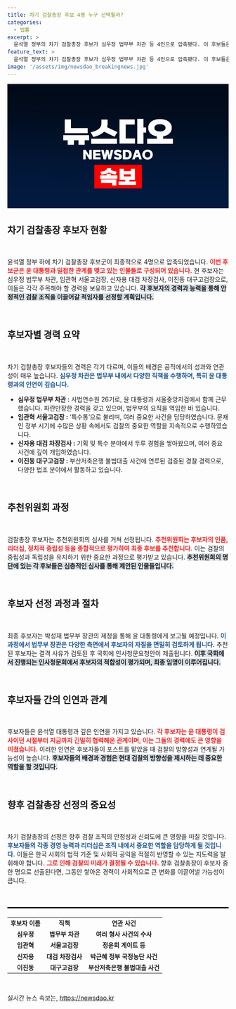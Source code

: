 ```yaml
---
title: 차기 검찰총장 후보 4명 누구 선택될까?
categories:
  - 법률
excerpt: >
  윤석열 정부의 차기 검찰총장 후보가 심우정 법무부 차관 등 4인으로 압축됐다. 이 후보들은 모두 윤 대통령과의 깊은 인연을 지닌 인물들로, 최종 후보 선정이 초미의 관심사로 떠오르고 있다. 과연 누가 검찰을 이끌 새로운 총장으로 선정될지 주목된다!
feature_text: >
  윤석열 정부의 차기 검찰총장 후보가 심우정 법무부 차관 등 4인으로 압축됐다. 이 후보들은 모두 윤 대통령과의 깊은 인연을 지닌 인물들로, 최종 후보 선정이 초미의 관심사로 떠오르고 있다. 과연 누가 검찰을 이끌 새로운 총장으로 선정될지 주목된다!
image: '/assets/img/newsdao_breakingnews.jpg'
---
```


<p><img src="/assets/img/newsdao_breakingnews.jpg" alt="ontimetimes 속보" /></p>

<h2 data-ke-size="size26">차기 검찰총장 후보자 현황</h2>

<p data-ke-size="size16">&nbsp;</p>

<p>윤석열 정부 하에 차기 검찰총장 후보군이 최종적으로 4명으로 압축되었습니다. <b><span style="color: #ee2323;">이번 후보군은 윤 대통령과 밀접한 관계를 맺고 있는 인물들로 구성되어 있습니다.</span></b> 현 후보자는 심우정 법무부 차관, 임관혁 서울고검장, 신자용 대검 차장검사, 이진동 대구고검장으로, 이들은 각각 주목해야 할 경력을 보유하고 있습니다. <b><span style="background-color: #21538527;">각 후보자의 경력과 능력을 통해 안정적인 검찰 조직을 이끌어갈 적임자를 선정할 계획입니다.</span></b></p>

<p data-ke-size="size16">&nbsp;</p>

<h2 data-ke-size="size26">후보자별 경력 요약</h2>

<p data-ke-size="size16">&nbsp;</p>

<p>차기 검찰총장 후보자들의 경력은 각기 다르며, 이들의 배경은 공직에서의 성과와 연관성이 매우 높습니다. <b><span style="color: #1a5490;">심우정 차관은 법무부 내에서 다양한 직책을 수행하며, 특히 윤 대통령과의 인연이 깊습니다.</span></b></p>

<ul>
  <li>
    <b>심우정 법무부 차관 :</b> 사법연수원 26기로, 윤 대통령과 서울중앙지검에서 함께 근무했습니다. 파란만장한 경력을 갖고 있으며, 법무부의 요직을 역임한 바 있습니다.
  </li>
  <li>
    <b>임관혁 서울고검장 :</b> ‘특수통’으로 불리며, 여러 중요한 사건을 담당하였습니다. 문재인 정부 시기에 수많은 상황 속에서도 검찰의 중요한 역할을 지속적으로 수행하였습니다.
  </li>
  <li>
    <b>신자용 대검 차장검사 :</b> 기획 및 특수 분야에서 두루 경험을 쌓아왔으며, 여러 중요 사건에 깊이 개입하였습니다.
  </li>
  <li>
    <b>이진동 대구고검장 :</b> 부산저축은행 불법대출 사건에 연루된 검증된 경찰 경력으로, 다양한 법조 분야에서 활동하고 있습니다.
  </li>
</ul>

<p data-ke-size="size16">&nbsp;</p>

<h2 data-ke-size="size26">추천위원회 과정</h2>

<p data-ke-size="size16">&nbsp;</p>

<p>검찰총장 후보자는 추천위원회의 심사를 거쳐 선정됩니다. <b><span style="color: #ee2323;">추천위원회는 후보자의 인품, 리더십, 정치적 중립성 등을 종합적으로 평가하여 최종 후보를 추천합니다.</span></b> 이는 검찰의 중립성과 독립성을 유지하기 위한 중요한 과정으로 평가받고 있습니다. <b><span style="background-color: #21538527;">추천위원회의 명단에 있는 각 후보들은 심층적인 심사를 통해 제안된 인물들입니다.</span></b></p>

<p data-ke-size="size16">&nbsp;</p>

<h2 data-ke-size="size26">후보자 선정 과정과 절차</h2>

<p data-ke-size="size16">&nbsp;</p>

<p>최종 후보자는 박성재 법무부 장관의 제청을 통해 윤 대통령에게 보고될 예정입니다. <b><span style="color: #1a5490;">이 과정에서 법무부 장관은 다양한 측면에서 후보자의 자질을 면밀히 검토하게 됩니다.</span></b> 추천된 후보자는 결격 사유가 검토된 후 국회에 인사청문요청안이 제출됩니다. <b><span style="background-color: #21538527;">이후 국회에서 진행되는 인사청문회에서 후보자의 적합성이 평가되며, 최종 임명이 이루어집니다.</span></b></p>

<p data-ke-size="size16">&nbsp;</p>

<h2 data-ke-size="size26">후보자들 간의 인연과 관계</h2>

<p data-ke-size="size16">&nbsp;</p>

<p>후보자들은 윤석열 대통령과 깊은 인연을 가지고 있습니다. <b><span style="color: #ee2323;">각 후보자는 윤 대통령이 검사이던 시절부터 지금까지 긴밀히 협력해온 관계이며, 이는 그들의 경력에도 큰 영향을 미쳤습니다.</span></b> 이러한 인연은 후보자들이 포스트를 맡았을 때 검찰의 방향성과 연계될 가능성이 높습니다. <b><span style="background-color: #21538527;">후보자들의 배경과 경험은 현대 검찰의 방향성을 제시하는 데 중요한 역할을 할 것입니다.</span></b></p>

<p data-ke-size="size16">&nbsp;</p>

<h2 data-ke-size="size26">향후 검찰총장 선정의 중요성</h2>

<p data-ke-size="size16">&nbsp;</p>

<p>차기 검찰총장의 선정은 향후 검찰 조직의 안정성과 신뢰도에 큰 영향을 미칠 것입니다. <b><span style="color: #1a5490;">후보자들의 각종 경영 능력과 리더십은 조직 내에서 중요한 역할을 담당하게 될 것입니다.</span></b> 이들은 한국 사회의 법적 기준 및 사회적 공익을 적절히 반영할 수 있는 지도력을 발휘해야 합니다. <b><span style="color: #ee2323;">그로 인해 검찰의 미래가 결정될 수 있습니다.</span></b> 향후 검찰총장이 후보자 중 한 명으로 선출된다면, 그동안 쌓아온 경력이 사회적으로 큰 변화를 이끌어낼 가능성이 큽니다.</p>

<p data-ke-size="size16">&nbsp;</p>

<hr style="border: 1px solid #000; margin: 20px 0;"/>

<table style="width:100%; border-collapse: collapse;">
  <tr>
    <td style="text-align: center; height: 17px;"><b>후보자 이름</b></td>
    <td style="text-align: center; height: 17px;"><b>직책</b></td>
    <td style="text-align: center; height: 17px;"><b>연관 사건</b></td>
  </tr>
  <tr>
    <td style="text-align: center; height: 17px;"><b>심우정</b></td>
    <td style="text-align: center; height: 17px;"><b>법무부 차관</b></td>
    <td style="text-align: center; height: 17px;"><b>여러 형사 사건의 수사</b></td>
  </tr>
  <tr>
    <td style="text-align: center; height: 17px;"><b>임관혁</b></td>
    <td style="text-align: center; height: 17px;"><b>서울고검장</b></td>
    <td style="text-align: center; height: 17px;"><b>정윤회 게이트 등</b></td>
  </tr>
  <tr>
    <td style="text-align: center; height: 17px;"><b>신자용</b></td>
    <td style="text-align: center; height: 17px;"><b>대검 차장검사</b></td>
    <td style="text-align: center; height: 17px;"><b>박근혜 정부 국정농단 사건</b></td>
  </tr>
  <tr>
    <td style="text-align: center; height: 17px;"><b>이진동</b></td>
    <td style="text-align: center; height: 17px;"><b>대구고검장</b></td>
    <td style="text-align: center; height: 17px;"><b>부산저축은행 불법대출 사건</b></td>
  </tr>
</table> 

<p data-ke-size="size16">&nbsp;</p>
실시간 뉴스 속보는, <a href="https://newsdao.kr" rel="dofollow">https://newsdao.kr</a>


